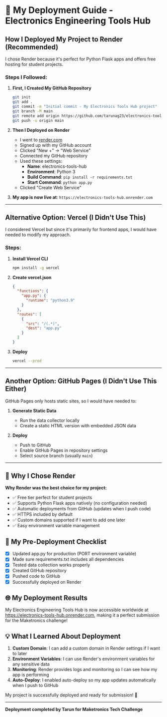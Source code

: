 # 🚀 My Deployment Guide - Electronics Engineering Tools Hub

## How I Deployed My Project to Render (Recommended)

I chose Render because it's perfect for Python Flask apps and offers free hosting for student projects.

### Steps I Followed:

1. **First, I Created My GitHub Repository**
   ```bash
   git init
   git add .
   git commit -m "Initial commit - My Electronics Tools Hub project"
   git branch -M main
   git remote add origin https://github.com/tarunag23/electronics-tools-hub.git
   git push -u origin main
   ```

2. **Then I Deployed on Render**
   - I went to [render.com](https://render.com)
   - Signed up with my GitHub account
   - Clicked "New +" → "Web Service"
   - Connected my GitHub repository
   - Used these settings:
     - **Name**: electronics-tools-hub
     - **Environment**: Python 3
     - **Build Command**: `pip install -r requirements.txt`
     - **Start Command**: `python app.py`
   - Clicked "Create Web Service"

3. **My app is now live at**: `https://electronics-tools-hub.onrender.com`

---

## Alternative Option: Vercel (I Didn't Use This)

I considered Vercel but since it's primarily for frontend apps, I would have needed to modify my approach.

### Steps:

1. **Install Vercel CLI**
   ```bash
   npm install -g vercel
   ```

2. **Create vercel.json**
   ```json
   {
     "functions": {
       "app.py": {
         "runtime": "python3.9"
       }
     },
     "routes": [
       {
         "src": "/(.*)",
         "dest": "app.py"
       }
     ]
   }
   ```

3. **Deploy**
   ```bash
   vercel --prod
   ```

---

## Another Option: GitHub Pages (I Didn't Use This Either)

GitHub Pages only hosts static sites, so I would have needed to:

1. **Generate Static Data**
   - Run the data collector locally
   - Create a static HTML version with embedded JSON data

2. **Deploy**
   - Push to GitHub
   - Enable GitHub Pages in repository settings
   - Select source branch (usually `main`)

---

## 🎯 Why I Chose Render

**Why Render was the best choice for my project:**
- ✅ Free tier perfect for student projects
- ✅ Supports Python Flask apps natively (no configuration needed)
- ✅ Automatic deployments from GitHub (updates when I push code)
- ✅ HTTPS included by default
- ✅ Custom domains supported if I want to add one later
- ✅ Easy environment variable management

## 📝 My Pre-Deployment Checklist

- [x] Updated app.py for production (PORT environment variable)
- [x] Made sure requirements.txt includes all dependencies
- [x] Tested data collection works properly
- [x] Created GitHub repository
- [x] Pushed code to GitHub
- [x] Successfully deployed on Render

## 🌐 My Deployment Results

My Electronics Engineering Tools Hub is now accessible worldwide at https://electronics-tools-hub.onrender.com, making it a perfect submission for the Maketronics challenge!

## 💡 What I Learned About Deployment

1. **Custom Domain**: I can add a custom domain in Render settings if I want to later
2. **Environment Variables**: I can use Render's environment variables for any sensitive data
3. **Monitoring**: Render provides logs and monitoring so I can see how my app is performing
4. **Auto-Deploy**: I enabled auto-deploy so my app updates automatically when I push to GitHub

My project is successfully deployed and ready for submission! 🚀

---
**Deployment completed by Tarun for Maketronics Tech Challenge**
